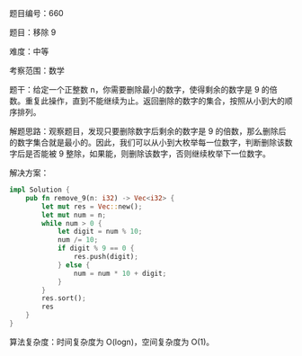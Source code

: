题目编号：660

题目：移除 9

难度：中等

考察范围：数学

题干：给定一个正整数 n，你需要删除最小的数字，使得剩余的数字是 9 的倍数。重复此操作，直到不能继续为止。返回删除的数字的集合，按照从小到大的顺序排列。

解题思路：观察题目，发现只要删除数字后剩余的数字是 9 的倍数，那么删除后的数字集合就是最小的。因此，我们可以从小到大枚举每一位数字，判断删除该数字后是否能被 9 整除，如果能，则删除该数字，否则继续枚举下一位数字。

解决方案：

```rust
impl Solution {
    pub fn remove_9(n: i32) -> Vec<i32> {
        let mut res = Vec::new();
        let mut num = n;
        while num > 0 {
            let digit = num % 10;
            num /= 10;
            if digit % 9 == 0 {
                res.push(digit);
            } else {
                num = num * 10 + digit;
            }
        }
        res.sort();
        res
    }
}
```

算法复杂度：时间复杂度为 O(logn)，空间复杂度为 O(1)。